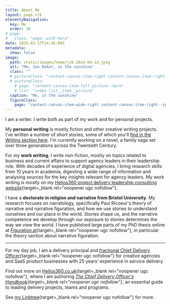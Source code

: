 ```yaml
---
title: About Me
layout: page.njk
eleventyNavigation:
  key: Me
  order: 10
# page:
#   class: "page--with-hero"
date: 2025-03-17T14:45:00Z
metadata:
  show: false
image:
  path: static/images/home/jsb-2024-04-14.jpeg
  alt: "Me, Joe Baker, in the sunshine"
  class: ""
  # pictureClass: "content-canvas-item-right content-canvas-item-right--span-3"
  # pictureClass:
    # page: "content-canvas-item-full picture--hero"
    # list: "index-list__item__picture"
  caption: "Me, in the sunshine"
  figureClass:
    page: "content-canvas-item-wide-right content-canvas-item-right--span-5 content-canvas-span-start-content-top"
---
```

I am a writer. I write both as part of my work and for personal projects.

My **personal writing** is mostly fiction and other creative writing projects. I've written a number of short stories, some of which you'll [find in the Writing section here](/writing/). I'm currently working on a novel, a family saga set over three generations across the Twentieth Century.

For my **work writing**, I write non-fiction, mostly on topics related to business and current affairs to support agency leaders in their leadership role. With decades of experience of digital agencies, I bring research skills from 10 years in academia, digesting a wide range of information and analysing sources for the key insights relevant for agency leaders. My work writing is mostly on my [Helios360 project delivery leadership consulting website](https://helios360.co.uk/){target=_blank rel="noopener ugc nofollow"}.

I have a **doctorate in religion and narrative from Bristol University**. My research focuses on narratology, specifically Paul Ricoeur's theory of narrative and narrative figuration, and how we use stories to understand ourselves and our place in the world. Stories shape us, and the narrative competence we develop through our exposure to stories determines the way we view the world. I have published large parts of my PhD thesis online at [Figuration.al](https://figuration.al/){target=_blank rel="noopener ugc nofollow"}, in particular the theory section about narrative figuration.

---

For my day job, I am a delivery principal and [fractional Chief Delivery Officer](https://helios360.co.uk/fractional/){target=_blank rel="noopener ugc nofollow"} for creative agencies and SaaS product businesses with 25 years' experience in service delivery.

Find out more on [Helios360.co.uk](https://helios360.co.uk/){target=_blank rel="noopener ugc nofollow"}, where I am authoring *[The Chief Delivery Officer's Handbook](https://helios360.co.uk/handbook/){target=_blank rel="noopener ugc nofollow"}*, an essential guide to leading delivery projects, teams and programs.

See [my Linktree](https://linktr.ee/joesb){target=_blank rel="noopener ugc nofollow"} for more.
